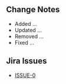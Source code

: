 ## Change Notes
- Added ...
- Updated ...
- Removed ...
- Fixed ...

## Jira Issues
- [ISSUE-0](https://55places.atlassian.net/browse/ISSUE-0)
